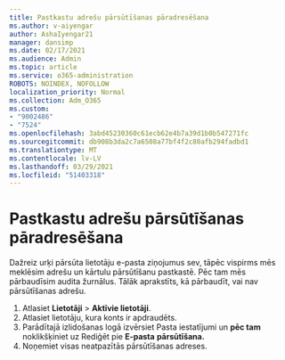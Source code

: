 ```yaml
---
title: Pastkastu adrešu pārsūtīšanas pāradresēšana
ms.author: v-aiyengar
author: AshaIyengar21
manager: dansimp
ms.date: 02/17/2021
ms.audience: Admin
ms.topic: article
ms.service: o365-administration
ROBOTS: NOINDEX, NOFOLLOW
localization_priority: Normal
ms.collection: Adm_O365
ms.custom:
- "9002486"
- "7524"
ms.openlocfilehash: 3abd45230360c61ecb62e4b7a39d1b0b547271fc
ms.sourcegitcommit: db908b3da2c7a6508a77bf4f2c80afb294fadbd1
ms.translationtype: MT
ms.contentlocale: lv-LV
ms.lasthandoff: 03/29/2021
ms.locfileid: "51403318"
---
```

# <a name="check-for-forwarding-addresses-on-mailboxes"></a>Pastkastu adrešu pārsūtīšanas pāradresēšana

Dažreiz urķi pārsūta lietotāju e-pasta ziņojumus sev, tāpēc vispirms mēs meklēsim adrešu un kārtulu pārsūtīšanu pastkastē. Pēc tam mēs pārbaudīsim audita žurnālus. Tālāk aprakstīts, kā pārbaudīt, vai nav pārsūtīšanas adrešu.

1. Atlasiet **Lietotāji**  >  **Aktīvie lietotāji**.
1. Atlasiet lietotāju, kura konts ir apdraudēts.
1. Parādītajā izlidošanas logā izvērsiet Pasta iestatījumi un **pēc tam** noklikšķiniet uz Rediģēt pie **E-pasta** **pārsūtīšana.**
1. Noņemiet visas neatpazītās pārsūtīšanas adreses.